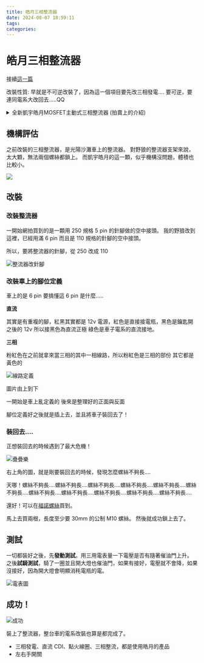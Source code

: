 ```yaml
---
title: 皓月三相整流器
date: 2024-08-07 18:59:11
tags:
categories:
---
```


# 皓月三相整流器

接續[這一篇](/2023/12-29-bike/dc-cdi-and-coil/)

改裝性質: 早就是不可逆改裝了，因為這一個項目要先改三相發電....
要可逆，要連同電系大改回去.....QQ

<details>
    <summary>全新凱宇皓月MOSFET主動式三相整流器 (拍賣上的介紹)</summary>

> 
> 最新的產品，更佳的效能，可靠耐用度再提高，一如既往的合理價格供應。
> 簡單介紹一下全新MOSFET整流器與之前開閉路版本的差異:
> 
> 1. **功率更高** (單相最大電流25A，三相40A)，各品牌輕檔車種皆可放心使用。
> 2. **效率比開閉路再提高25%**、溫度更低、耐用度再提高。
> 3. **電壓更穩** - 主動式MOSFET採PWM技術微調穩壓，引擎低轉的回充電流提高，引擎性能也會因此更穩定。
> 4. **節能省油**(平均5%以上)，引擎溫度降低，扭力提高(與發電機功率成正比)。使用效果明顯，怠速穩定、引擎運轉變輕快。
> 5. 國產輕檔車整流器常壞可參考，但須先查明沒有其他線路故障因素。
> 6. 輸出電壓 14.8~15.0V。
> 
> **適用車種**
> 
> A博士/名流125 / 頂客Dink 150化油 / G4噴射 / G5化油噴射 / 豪邁125 / GP125噴射
> Many / Going 噴射 / Racing雷霆125/150化油
> Gmax150/200 / Jbubu
> 哈特佛電噴125/150/223車系 / 夜鷹320
> 
> **產品說明**
> 
> 皓月前一代的開閉路式整流器，是藉由整流器的工作開關控制來節能，達到省油降溫的效果。
> 效果已經很好，但是MOSFET主動式整流再次全方位的提升的整流器的效能，以及可靠度。
> 製造工藝複雜度和材料上都比之前提高的更多，從附圖的線路結構比較圖上，就能看出明顯差異。
> 
> (下面講理論，沒興趣的可以跳過)
> 
> 無論是傳統閉路整流，或是前一代的皓月開閉路式整流，都是以DIODE二極體為基礎的三相整流器。
> 有電力電子基礎的車友應該都知道，二極體的順向導通壓降大約是0.6V，而且還有導通和截止的遲滯損失。
> 全波整流迴路要通過兩個二極體，壓降就是1.2V，再與通過電流(A)的乘積，就是發熱損失(W)。
> 在瞬間最大，每一相都輸入25A的情況下，發熱損失至少高達1.2V x 25A x 3Phase = 90W
> 這也是為何高功率的傳統車用整流器，通常都具有很大面積的散熱片，卻仍然溫度高得燙手。
> 
> 最新MOSFET整流器，捨棄了傳統DIODE二極體
> 採用了更高速、所有功率晶體中最低導通阻抗的「功率金氧半場效電晶體」- Power MOSFET，把導通阻抗降低到驚人的「毫歐姆」等級。
> 再配合微電腦PWM精密控制「零點切換」技術，整流器的轉換損失得以降到最低。
> 
> 經過實際測試，凱宇皓月MOSFET主動整流的溫度，在電噴系統，加上開大燈，總功耗約100W，且無風的情況下。
> 本體溫度可以維持恆定在45攝氏度上下，從發熱量就能看出，以功率轉換裝置來說，是非常優越的效能。
> 
> 也許有些車友會疑問，凱宇皓月MOSFET主動整流的技術，是否會與台灣市售某品牌(8xx)的產品衝突。
> 其實並不會，使用功率晶體替代二極體進行高效率交直流轉換，在電力電子AC/DC轉換領域，是相當普遍的技術。
> 例如不斷電系統UPS，太陽能轉換器PV Inverter，或是主動式諧波改善設備 Active Power Filter等等，都能看到。
> 過去車用系統沒有，是因為早期這類技術，主要是應用在三相大功率設備，還沒廉價到應用在交通工具上而已。
> 
> 
>  **維修用客戶請看這裡**
> 
> 有些老車電池回充異常，不一定是整流器故障造成。
> 更換整流器以前，建議先檢查一下發電機是否有欠相，或是三條黃線之間阻抗差異明顯的情形。
> 此外，整流器輸出到電池正端，及負端的阻抗，也要分別以三用電表的最小阻抗檔位確認，原則都必須接近無阻抗(0.01~0.05歐姆)方為正常。以及保險絲，包含保險絲座的阻抗，也要確認。
> 若回充線路阻抗過大時，除了回充電壓異常，也會造成整流器的過熱損壞。
> 

</details>

## 機構評估

之前改裝的三相整流器，是光陽沙灘車上的整流器。
對野狼的整流器支架來說，太大顆，無法兩個螺絲都鎖上。
而凱宇皓月的這一顆，似乎機構沒問題，體積也比較小。

![](https://i.imgur.com/tXltxwG.png)


## 改裝

### 改裝整流器

一開始網拍買到的是一顆用 250 規格 5 pin 的針腳做的空中接頭。
我的野狼改到這裡，已經用滿 6 pin 而且是 110 規格的針腳的空中接頭。

所以，要將整流器的針腳，從 250 改成 110

![整流器改針腳](https://i.imgur.com/tj1XHzy.png)

### 改裝車上的腳位定義

車上的是 6 pin 要搞懂這 6 pin 是什麼.....

**直流**

其實是有重複的腳，紅黑其實都是 12v 電源，紅色是直接接電瓶，黑色是鑰匙開之後的 12v 所以接黑色為直流正極
綠色是車子電系的直流接地。

**三相**

粉紅色在之前就拿來當三相的其中一相線路，所以粉紅色是三相的部份
其它都是黃色的

![線路定義](https://i.imgur.com/XSlL5h9.png)

圖片由上到下

一開始是車上亂定義的
後來是整理好的正面與反面

腳位定義好之後就是插上去，並且將車子裝回去了！

### 裝回去....

正想裝回去的時候遇到了最大危機！

![疊疊樂](https://i.imgur.com/bgfcpES.png)

右上角的圖，就是剛要裝回去的時候，發現怎麼螺絲不夠長....

天哪！螺絲不夠長....螺絲不夠長....螺絲不夠長....螺絲不夠長....螺絲不夠長....螺絲不夠長....螺絲不夠長....螺絲不夠長....螺絲不夠長....螺絲不夠長....螺絲不夠長....

還好！可以在[福諾螺絲](https://maps.app.goo.gl/K9MPM6xXqgAuYgDF9)買到。

馬上去買兩根，長度至少要 30mm 的公制 M10 螺絲。
然後就成功鎖上去了。

## 測試

一切都裝好之後，先**發動測試**。用三用電表量一下電壓是否有隨著催油門上升。
之後**試騎測試**，騎了一圈並且開大燈也催油門，如果有接好，電壓就不會降，如果沒接好，因為開大燈會明顯消秏電瓶的電。

![電表圖](https://i.imgur.com/rlcXuOu.png)

## 成功！

![成功](https://i.imgur.com/EAe1mEt.png)

裝上了整流器，整台車的電系改裝也算是都完成了。
- 三相發電、直流 CDI、點火線圈、三相整流，都是使用皓月的產品
- 左右手開關


